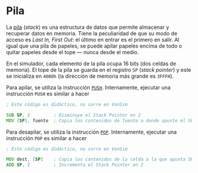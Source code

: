 # Pila

La [pila](<https://es.wikipedia.org/wiki/Pila_(inform%C3%A1tica)>) (_stack_) es una estructura de datos que permite almacenar y recuperar datos en memoria. Tiene la peculiaridad de que su modo de acceso es _Last In, First Out_: el último en entrar es el primero en salir. Al igual que una pila de papeles, se puede apilar papeles encima de todo o quitar papeles desde el tope — nunca desde el medio.

En el simulador, cada elemento de la pila ocupa 16 bits (dos celdas de memoria). El tope de la pila se guarda en el registro `SP` (_stack pointer_) y este se inicializa en `4000h` (la dirección de memoria más grande es `3FFFH`).

Para apilar, se utiliza la instrucción [`PUSH`](./instrucciones/transferencia-de-datos#push). Internamente, ejecutar una instrucción `PUSH` es similar a hacer

```asm
; Este código es didáctico, no corre en VonSim

SUB SP, 2         ; Disminuye el Stack Pointer en 2
MOV [SP], fuente  ; Copia los contenidos de fuente a donde apunte el SP
```

Para desapilar, se utiliza la instrucción [`POP`](./instrucciones/transferencia-de-datos#pop). Internamente, ejecutar una instrucción `POP` es similar a hacer

```asm
; Este código es didáctico, no corre en VonSim

MOV dest, [SP]    ; Copia los contenidos de la celda a la que apunta SP en dest
ADD SP, 2         ; Incrementa el Stack Pointer en 2
```
